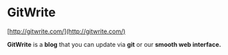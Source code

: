 <!--
id: 1367167261
link: http://tumblr.atmos.org/post/1367167261/gitwrite
slug: gitwrite
date: Thu Oct 21 2010 10:15:48 GMT-0700 (PDT)
publish: 2010-10-021
tags: 
title: GitWrite
-->


GitWrite
========

[http://gitwrite.com/](http://gitwrite.com/)

**GitWrite** is a **blog** that you can update via **git** or
our **smooth web interface.**


